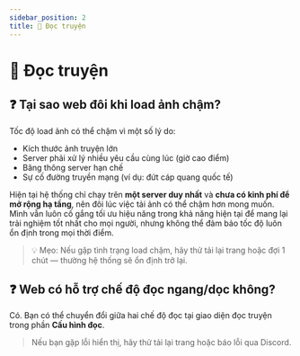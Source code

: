 ```yaml
---
sidebar_position: 2
title: 📖 Đọc truyện
---
```


# 📖 Đọc truyện

## ❓ Tại sao web đôi khi load ảnh chậm?

Tốc độ load ảnh có thể chậm vì một số lý do:

- Kích thước ảnh truyện lớn
- Server phải xử lý nhiều yêu cầu cùng lúc (giờ cao điểm)
- Băng thông server hạn chế
- Sự cố đường truyền mạng (ví dụ: đứt cáp quang quốc tế)

Hiện tại hệ thống chỉ chạy trên **một server duy nhất** và **chưa có kinh phí để mở rộng hạ tầng**, nên đôi lúc việc tải ảnh có thể chậm hơn mong muốn.  
Mình vẫn luôn cố gắng tối ưu hiệu năng trong khả năng hiện tại để mang lại trải nghiệm tốt nhất cho mọi người, nhưng không thể đảm bảo tốc độ luôn ổn định trong mọi thời điểm.

> 💡 Mẹo: Nếu gặp tình trạng load chậm, hãy thử tải lại trang hoặc đợi 1 chút — thường hệ thống sẽ ổn định trở lại.


## ❓ Web có hỗ trợ chế độ đọc ngang/dọc không?
Có. Bạn có thể chuyển đổi giữa hai chế độ đọc tại giao diện đọc truyện trong phần **Cấu hình đọc**.

> Nếu bạn gặp lỗi hiển thị, hãy thử tải lại trang hoặc báo lỗi qua Discord.
